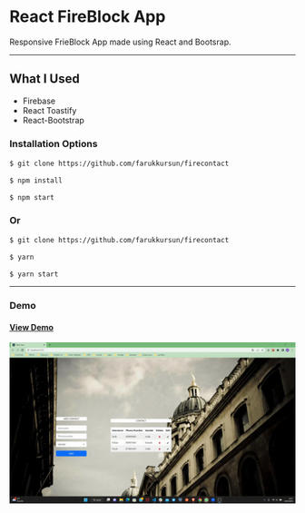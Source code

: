 # React FireBlock App

Responsive FrieBlock App made using React and Bootsrap.

<hr />

## What I Used

- Firebase
- React Toastify
- React-Bootstrap



### Installation Options

```
$ git clone https://github.com/farukkursun/firecontact
```

```
$ npm install
```

```
$ npm start
```

### Or

```
$ git clone https://github.com/farukkursun/firecontact
```

```
$ yarn
```

```
$ yarn start
```

<hr />

### Demo

#### [View Demo](https://farukfirecontact.netlify.app/)

![Demo](/src/assets/firecontactapp.gif)